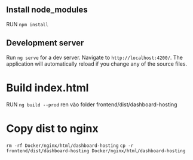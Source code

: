 ## Install node_modules
RUN `npm install`


## Development server

Run `ng serve` for a dev server. Navigate to `http://localhost:4200/`. The application will automatically reload if you change any of the source files.

# Build index.html
RUN `ng build --prod`
ren vào folder frontend/dist/dashboard-hosting

# Copy dist to nginx
`rm -rf Docker/nginx/html/dashboard-hosting`
`cp -r frontend/dist/dashboard-hosting Docker/nginx/html/dashboard-hosting`